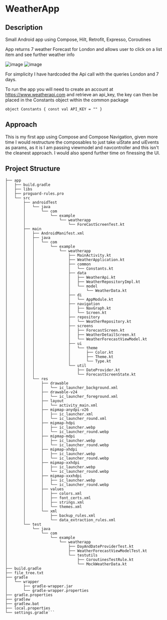 # WeatherApp

## Description 
Small Android app using Compose, Hilt, Retrofit, Expresso, Coroutines

App returns 7 weather Forecast for London and allows user to click on a list item and see further weather info

![image](https://github.com/bdowsett/WeatherApp/assets/85438016/26333e03-8225-4b88-9a02-db70f6202687)
![image](https://github.com/bdowsett/WeatherApp/assets/85438016/e73e86d8-2c0f-4a5e-8cd8-726f455a99b2)

For simplicity I have hardcoded the Api call with the queries London and 7 days. 

To run the app you will need to create an account at https://www.weatherapi.com and retrieve an api_key, the key can then be placed in the Constants object within the common package

`object Constants {
    const val API_KEY = ""
}`

## Approach 
This is my first app using Compose and Compose Navigation, given more time I would restructure the composables to just take uiState and uiEvents as params, as it is I am passing viewmodel and navcontroller and this isn't the cleanest approach. I would also spend further time on finessing the UI.

## Project Structure

```├── README.md
├── app
│   ├── build.gradle
│   ├── libs
│   ├── proguard-rules.pro
│   └── src
│       ├── androidTest
│       │   └── java
│       │       └── com
│       │           └── example
│       │               └── weatherapp
│       │                   └── ForeCastScreenTest.kt
│       ├── main
│       │   ├── AndroidManifest.xml
│       │   ├── java
│       │   │   └── com
│       │   │       └── example
│       │   │           └── weatherapp
│       │   │               ├── MainActivity.kt
│       │   │               ├── WeatherApplication.kt
│       │   │               ├── common
│       │   │               │   └── Constants.kt
│       │   │               ├── data
│       │   │               │   ├── WeatherApi.kt
│       │   │               │   ├── WeatherRepositoryImpl.kt
│       │   │               │   └── model
│       │   │               │       └── WeatherData.kt
│       │   │               ├── di
│       │   │               │   └── AppModule.kt
│       │   │               ├── navigation
│       │   │               │   ├── NavGraph.kt
│       │   │               │   └── Screen.kt
│       │   │               ├── repository
│       │   │               │   └── WeatherRepository.kt
│       │   │               ├── screens
│       │   │               │   ├── ForecastScreen.kt
│       │   │               │   ├── WeatherDetailScreen.kt
│       │   │               │   └── WeatherForecastViewModel.kt
│       │   │               ├── ui
│       │   │               │   └── theme
│       │   │               │       ├── Color.kt
│       │   │               │       ├── Theme.kt
│       │   │               │       └── Type.kt
│       │   │               └── util
│       │   │                   ├── DateProvider.kt
│       │   │                   └── ForecastScreenState.kt
│       │   └── res
│       │       ├── drawable
│       │       │   └── ic_launcher_background.xml
│       │       ├── drawable-v24
│       │       │   └── ic_launcher_foreground.xml
│       │       ├── layout
│       │       │   └── activity_main.xml
│       │       ├── mipmap-anydpi-v26
│       │       │   ├── ic_launcher.xml
│       │       │   └── ic_launcher_round.xml
│       │       ├── mipmap-hdpi
│       │       │   ├── ic_launcher.webp
│       │       │   └── ic_launcher_round.webp
│       │       ├── mipmap-mdpi
│       │       │   ├── ic_launcher.webp
│       │       │   └── ic_launcher_round.webp
│       │       ├── mipmap-xhdpi
│       │       │   ├── ic_launcher.webp
│       │       │   └── ic_launcher_round.webp
│       │       ├── mipmap-xxhdpi
│       │       │   ├── ic_launcher.webp
│       │       │   └── ic_launcher_round.webp
│       │       ├── mipmap-xxxhdpi
│       │       │   ├── ic_launcher.webp
│       │       │   └── ic_launcher_round.webp
│       │       ├── values
│       │       │   ├── colors.xml
│       │       │   ├── font_certs.xml
│       │       │   ├── strings.xml
│       │       │   └── themes.xml
│       │       └── xml
│       │           ├── backup_rules.xml
│       │           └── data_extraction_rules.xml
│       └── test
│           └── java
│               └── com
│                   └── example
│                       └── weatherapp
│                           ├── DayAndDateProviderTest.kt
│                           ├── WeatherForecastViewModelTest.kt
│                           └── testutils
│                               ├── CoroutinesTestRule.kt
│                               └── MockWeatherData.kt
├── build.gradle
├── file_tree.txt
├── gradle
│   └── wrapper
│       ├── gradle-wrapper.jar
│       └── gradle-wrapper.properties
├── gradle.properties
├── gradlew
├── gradlew.bat
├── local.properties
└── settings.gradle```



